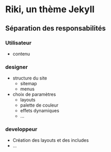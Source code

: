 # Riki, un thème Jekyll

## Séparation des responsabilités

### Utilisateur

  - contenu

### designer

  - structure du site
    - sitemap
    - menus
  - choix de paramètres
    - layouts
    - palette de couleur
    - effets dynamiques
    - ...

### developpeur

   - Création des layouts et des includes
   - ...

